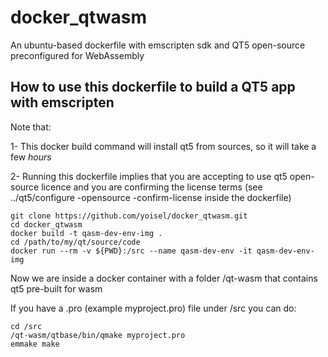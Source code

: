 
# docker_qtwasm

An ubuntu-based dockerfile with emscripten sdk and QT5 open-source preconfigured for WebAssembly

## How to use this dockerfile to build a QT5 app with emscripten

Note that:

1- This docker build command will install qt5 from sources, so it will take a few *hours*

2- Running this dockerfile implies that you are accepting to use qt5 open-source licence and
you are confirming the license terms (see ../qt5/configure -opensource -confirm-license
inside the dockerfile)

    git clone https://github.com/yoisel/docker_qtwasm.git
    cd docker_qtwasm
    docker build -t qasm-dev-env-img .
    cd /path/to/my/qt/source/code
    docker run --rm -v ${PWD}:/src --name qasm-dev-env -it qasm-dev-env-img

Now we are inside a docker container with a folder /qt-wasm that contains qt5 pre-built for wasm

If you have a .pro (example myproject.pro) file under /src you can do:

    cd /src
    /qt-wasm/qtbase/bin/qmake myproject.pro
    emmake make
